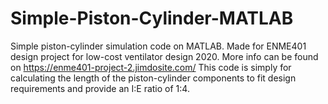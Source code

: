 # Simple-Piston-Cylinder-MATLAB
Simple piston-cylinder simulation code on MATLAB.
Made for ENME401 design project for low-cost ventilator design 2020.
More info can be found on https://enme401-project-2.jimdosite.com/
This code is simply for calculating the length of the piston-cylinder components to fit design requirements and provide an I:E ratio of 1:4.
